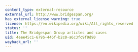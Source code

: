```yaml
---
content_type: external-resource
external_url: http://www.bridgespan.org/
has_external_license_warning: true
license: https://en.wikipedia.org/wiki/All_rights_reserved
status: ''
title: The Bridgespan Group articles and cases
uid: 4eee45c1-679b-446f-b2c0-a6c3fc9f9d90
wayback_url: ''
---
```

